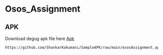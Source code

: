 # Osos_Assignment

## APK
Download degug apk file here [Apk](https://github.com/ShankarKakumani/SampleAPK/raw/main/ososAssignment.apk)
```
https://github.com/ShankarKakumani/SampleAPK/raw/main/ososAssignment.apk
```
